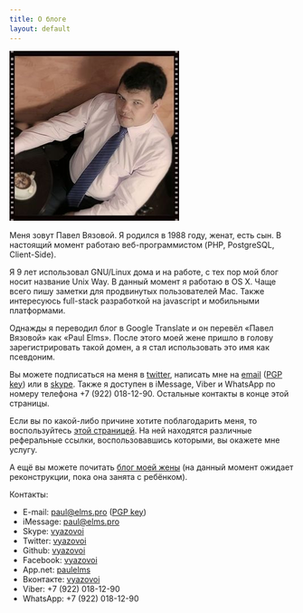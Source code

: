 ```yaml
---
title: О блоге
layout: default
---
```


<img src="/images/photo.jpg" alt="Фото" title="Фото" class="img-responsive front-photo hidden-xs pull-right" />

Меня зовут Павел Вязовой. Я родился в 1988 году, женат, есть сын. В настоящий момент работаю веб-программистом (PHP, PostgreSQL, Client-Side).

Я 9 лет использовал GNU/Linux дома и на работе, с тех пор мой блог носит название Unix Way. В данный момент я работаю в OS X. Чаще всего пишу заметки для продвинутых пользователей Mac. Также интересуюсь full-stack разработкой на javascript и мобильными платформами.

Однажды я переводил блог в Google Translate и он перевёл «Павел Вязовой» как «Paul Elms». После этого моей жене пришло в голову зарегистрировать такой домен, а я стал использовать это имя как псевдоним.

Вы можете подписаться на меня в [twitter][twitter], написать мне на [email][email] ([PGP key][pgp]) или в [skype][skype]. Также я доступен в iMessage, Viber и WhatsApp по номеру телефона +7 (922) 018-12-90. Остальные контакты в конце этой страницы.

Если вы по какой-либо причине хотите поблагодарить меня, то воспользуйтесь [этой страницей](/thx.html). На ней находятся различные реферальные ссылки, воспользовавшись которыми, вы окажете мне услугу.

А ещё вы можете почитать <a href="http://marina.elms.pro">блог моей жены</a> (на данный момент ожидает реконструкции, пока она занята с ребёнком).

Контакты:

- E-mail: [paul@elms.pro][email] ([PGP key][pgp])
- iMessage: [paul@elms.pro][im]
- Skype: [vyazovoi][skype]
- Twitter: [vyazovoi][twitter]
- Github: [vyazovoi][github]
- Facebook: [vyazovoi][facebook]
- App.net: [paulelms][adn]
- Вконтакте: [vyazovoi][vk]
- Viber: +7 (922) 018-12-90
- WhatsApp: +7 (922) 018-12-90

[twitter]: http://twitter.com/vyazovoi "Twitter"
[email]: mailto:paul@elms.pro "E-mail"
[im]: imessage:paul@elms.pro "E-mail"
[pgp]: /files/64D95937.asc "PGP/GPG key"
[skype]: skype:vyazovoi?chat "Skype"
[github]: http://github.com/vyazovoi "Github"
[facebook]: http://facebook.com/vyazovoi/ "Facebook"
[adn]: https://alpha.app.net/paulelms "APP.NET"
[vk]: http://vk.com/vyazovoi "Vkontakte"
